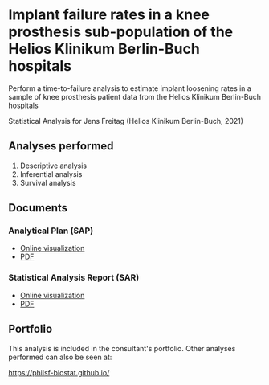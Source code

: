 # Implant failure rates in a knee prosthesis sub-population of the Helios Klinikum Berlin-Buch hospitals

Perform a time-to-failure analysis to estimate implant loosening rates in a sample of knee prosthesis patient data from the Helios Klinikum Berlin-Buch hospitals

Statistical Analysis for Jens Freitag (Helios Klinikum Berlin-Buch, 2021)

## Analyses performed

1. Descriptive analysis
1. Inferential analysis
1. Survival analysis

## Documents

### Analytical Plan (SAP)

<!-- - [Online visualization][sapviz-v02] -->
<!-- - [Download][sappdf-v02] -->

- [Online visualization][sapviz-v01]
- [PDF][sappdf-v01]

### Statistical Analysis Report (SAR)

<!-- - [Online visualization][reportviz-v02] -->
<!-- - [Download][pdf-v02] -->

- [Online visualization][reportviz-v01]
- [PDF][pdf-v01]

## Portfolio

This analysis is included in the consultant's portfolio.
Other analyses performed can also be seen at:

https://philsf-biostat.github.io/

<!-- --- -->

[sapviz-v01]: report/SAP-2021-002-JF-v01.md
[sapviz-v02]: report/SAP-2021-002-JF-v02.md
[sappdf-v01]: https://docs.google.com/viewer?url=https://github.com/philsf-biostat/SAR-2021-002-JF/raw/main/report/SAP-2021-002-JF-v01.pdf
[sappdf-v02]: https://docs.google.com/viewer?url=https://github.com/philsf-biostat/SAR-2021-002-JF/raw/main/report/SAP-2021-002-JF-v02.pdf

[reportviz-v01]: report/SAR-2021-002-JF-v01.md
[reportviz-v02]: report/SAR-2021-002-JF-v02.md
[pdf-v01]: https://docs.google.com/viewer?url=https://github.com/philsf-biostat/SAR-2021-002-JF/raw/main/report/SAR-2021-002-JF-v01.pdf
[pdf-v02]: https://docs.google.com/viewer?url=https://github.com/philsf-biostat/SAR-2021-002-JF/raw/main/report/SAR-2021-002-JF-v02.pdf
[docx-v01]: https://docs.google.com/viewer?url=https://github.com/philsf-biostat/SAR-2021-002-JF/raw/main/report/SAR-2021-002-JF-v01.docx
[docx-v02]: https://docs.google.com/viewer?url=https://github.com/philsf-biostat/SAR-2021-002-JF/raw/main/report/SAR-2021-002-JF-v02.docx

[releases]: https://github.com/philsf-biostat/SAR-2021-002-JF/releases/
[milestone-v01]: https://github.com/philsf-biostat/SAR-2021-002-JF/milestone/mmm01
[v01-project]: https://github.com/philsf-biostat/SAR-2021-002-JF/projects/ppp01
[milestone-v02]: https://github.com/philsf-biostat/SAR-2021-002-JF/milestone/mmm02
[v02-project]: https://github.com/philsf-biostat/SAR-2021-002-JF/projects/ppp02
